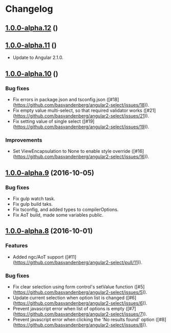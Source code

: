 # Changelog

<a name="1.0.0-alpha.12"></a>
## [1.0.0-alpha.12](https://github.com/basvandenberg/angular2-select/compare/1.0.0-alpha.11...1.0.0-alpha.12) ()



<a name="1.0.0-alpha.11"></a>
## [1.0.0-alpha.11](https://github.com/basvandenberg/angular2-select/compare/1.0.0-alpha.10...1.0.0-alpha.11) ()

- Update to Angular 2.1.0.



<a name="1.0.0-alpha.10"></a>
## [1.0.0-alpha.10](https://github.com/basvandenberg/angular2-select/compare/1.0.0-alpha.9...1.0.0-alpha.10) ()

### Bug fixes

- Fix errors in package.json and tsconfig.json ([#18] (https://github.com/basvandenberg/angular2-select/issues/18)).
- Fix empty value multi-select, so that required validator works ([#21] (https://github.com/basvandenberg/angular2-select/issues/21)).
- Fix setting value of single select ([#19] (https://github.com/basvandenberg/angular2-select/issues/19)).

### Improvements

- Set ViewEncapsulation to None to enable style override ([#16] (https://github.com/basvandenberg/angular2-select/issues/16)). 



<a name="1.0.0-alpha.9"></a>
## [1.0.0-alpha.9](https://github.com/basvandenberg/angular2-select/compare/1.0.0-alpha.8...1.0.0-alpha.9) (2016-10-05)

### Bug fixes

- Fix gulp watch task.
- Fix gulp build taks.
- Fix tsconfig, and added types to compilerOptions.
- Fix AoT build, made some variables public.



<a name="1.0.0-alpha.8"></a>
## [1.0.0-alpha.8](https://github.com/basvandenberg/angular2-select/compare/1.0.0-alpha.7...1.0.0-alpha.8) (2016-10-01)

### Features

- Added ngc/AoT support ([#11] (https://github.com/basvandenberg/angular2-select/pull/11)).

### Bug fixes

- Fix clear selection using form control's setValue function ([#5] (https://github.com/basvandenberg/angular2-select/issues/5)).
- Update current selection when option list is changed ([#6] (https://github.com/basvandenberg/angular2-select/issues/6)).
- Prevent javascript error when list of options is empty ([#7] (https://github.com/basvandenberg/angular2-select/issues/7)).
- Prevent javascript error when clicking the 'No results found' option ([#8] (https://github.com/basvandenberg/angular2-select/issues/8)).

